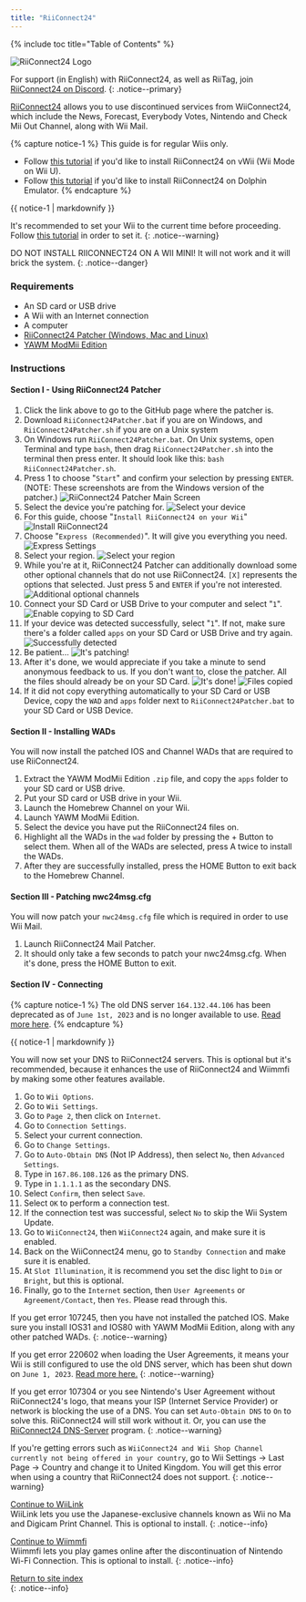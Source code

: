 ```yaml
---
title: "RiiConnect24"
---
```


{% include toc title="Table of Contents" %}

![RiiConnect24 Logo](/images/riiconnect24/WiiRC24Logo.jpg)

For support (in English) with RiiConnect24, as well as RiiTag, join [RiiConnect24 on Discord](https://discord.gg/rc24).
{: .notice--primary}

[RiiConnect24](https://rc24.xyz/) allows you to use discontinued services from WiiConnect24, which include the News, Forecast, Everybody Votes, Nintendo and Check Mii Out Channel, along with Wii Mail.

{% capture notice-1 %}
This guide is for regular Wiis only.

+ Follow [this tutorial](riiconnect24-vwii) if you'd like to install RiiConnect24 on vWii (Wii Mode on Wii U).
+ Follow [this tutorial](riiconnect24-dolphin) if you'd like to install RiiConnect24 on Dolphin Emulator.
  {% endcapture %}

<div class="notice--warning">{{ notice-1 | markdownify }}</div>

It's recommended to set your Wii to the current time before proceeding. Follow [this tutorial](rtc) in order to set it.
{: .notice--warning}

DO NOT INSTALL RIICONNECT24 ON A WII MINI! It will not work and it will brick the system.
{: .notice--danger}

### Requirements

* An SD card or USB drive
* A Wii with an Internet connection
* A computer
* [RiiConnect24 Patcher (Windows, Mac and Linux)](https://github.com/riiconnect24/RiiConnect24-Patcher/releases)
* [YAWM ModMii Edition](https://oscwii.org/library/app/yawmme)

### Instructions

#### Section I - Using RiiConnect24 Patcher

1. Click the link above to go to the GitHub page where the patcher is.
1. Download `RiiConnect24Patcher.bat` if you are on Windows, and `RiiConnect24Patcher.sh` if you are on a Unix system
1. On Windows run `RiiConnect24Patcher.bat`. On Unix systems, open Terminal and type `bash`, then drag `RiiConnect24Patcher.sh` into the terminal then press enter. It should look like this: `bash RiiConnect24Patcher.sh`.
1. Press 1 to choose "`Start`" and confirm your selection by pressing `ENTER`. (NOTE: These screenshots are from the Windows version of the patcher.)
    ![RiiConnect24 Patcher Main Screen](/images/riiconnect24/patcher/1.JPG)
1. Select the device you're patching for.
    ![Select your device](/images/riiconnect24/patcher/2.JPG)
1. For this guide, choose "`Install RiiConnect24 on your Wii`"
    ![Install RiiConnect24](/images/riiconnect24/patcher/3.JPG)
1. Choose "`Express (Recommended)`". It will give you everything you need.
    ![Express Settings](/images/riiconnect24/patcher/4.JPG)
1. Select your region.
    ![Select your region](/images/riiconnect24/patcher/5.JPG)
1. While you're at it, RiiConnect24 Patcher can additionally download some other optional channels that do not use RiiConnect24. `[X]` represents the options that selected. Just press 5 and `ENTER` if you're not interested.
    ![Additional optional channels](/images/riiconnect24/patcher/6.JPG)
1. Connect your SD Card or USB Drive to your computer and select "`1`".
    ![Enable copying to SD Card](/images/riiconnect24/patcher/7.JPG)
1. If your device was detected successfully, select "`1`". If not, make sure there's a folder called `apps` on your SD Card or USB Drive and try again.
    ![Successfully detected](/images/riiconnect24/patcher/8.JPG)
1. Be patient...
    ![It's patching!](/images/riiconnect24/patcher/9.JPG)
1. After it's done, we would appreciate if you take a minute to send anonymous feedback to us. If you don't want to, close the patcher. All the files should already be on your SD Card.
    ![It's done!](/images/riiconnect24/patcher/10.JPG)
    ![Files copied](/images/riiconnect24/patcher/11.PNG)
1. If it did not copy everything automatically to your SD Card or USB Device, copy the `WAD` and `apps` folder next to `RiiConnect24Patcher.bat` to your SD Card or USB Device.

#### Section II - Installing WADs

You will now install the patched IOS and Channel WADs that are required to use RiiConnect24.

1. Extract the YAWM ModMii Edition `.zip` file, and copy the `apps` folder to your SD card or USB drive.
1. Put your SD card or USB drive in your Wii.
1. Launch the Homebrew Channel on your Wii.
1. Launch YAWM ModMii Edition.
1. Select the device you have put the RiiConnect24 files on.
1. Highlight all the WADs in the `wad` folder by pressing the + Button to select them. When all of the WADs are selected, press A twice to install the WADs.
1. After they are successfully installed, press the HOME Button to exit back to the Homebrew Channel.

#### Section III - Patching nwc24msg.cfg

You will now patch your `nwc24msg.cfg` file which is required in order to use Wii Mail.

1. Launch RiiConnect24 Mail Patcher.
1. It should only take a few seconds to patch your nwc24msg.cfg. When it's done, press the HOME Button to exit.

#### Section IV - Connecting

{% capture notice-1 %}
The old DNS server `164.132.44.106` has been deprecated as of `June 1st, 2023` and is no longer available to use.
[Read more here](riiconnect24-dns-update).
{% endcapture %}

<div class="notice--warning">{{ notice-1 | markdownify }}</div>

You will now set your DNS to RiiConnect24 servers. This is optional but it's recommended, because it enhances the use of RiiConnect24 and Wiimmfi by making some other features available.

1. Go to `Wii Options`.
1. Go to `Wii Settings`.
1. Go to `Page 2`, then click on `Internet`.
1. Go to `Connection Settings`.
1. Select your current connection.
1. Go to `Change Settings`.
1. Go to `Auto-Obtain DNS` (Not IP Address), then select `No`, then `Advanced Settings`.
1. Type in `167.86.108.126` as the primary DNS.
1. Type in `1.1.1.1` as the secondary DNS.
1. Select `Confirm`, then select `Save`.
1. Select `OK` to perform a connection test.
1. If the connection test was successful, select `No` to skip the Wii System Update.
1. Go to `WiiConnect24`, then `WiiConnect24` again, and make sure it is enabled.
1. Back on the WiiConnect24 menu, go to `Standby Connection` and make sure it is enabled.
1. At `Slot Illumination`, it is recommend you set the disc light to `Dim` or `Bright`, but this is optional.
1. Finally, go to the `Internet` section, then `User Agreements` or `Agreement/Contact`, then `Yes`. Please read through this.

If you get error 107245, then you have not installed the patched IOS. Make sure you install IOS31 and IOS80 with YAWM ModMii Edition, along with any other patched WADs.
{: .notice--warning}

If you get error 220602 when loading the User Agreements, it means your Wii is still configured to use the old DNS server, which has been shut down on `June 1, 2023`. [Read more here.](riiconnect24-dns-update)
{: .notice--warning}

If you get error 107304 or you see Nintendo's User Agreement without RiiConnect24's logo, that means your ISP (Internet Service Provider) or network is blocking the use of a DNS. You can set `Auto-Obtain DNS` to `On` to solve this. RiiConnect24 will still work without it. Or, you can use the [RiiConnect24 DNS-Server](https://github.com/RiiConnect24/DNS-Server/releases/latest) program.
{: .notice--warning}

If you're getting errors such as `WiiConnect24 and Wii Shop Channel currently not being offered in your country`, go to Wii Settings -> Last Page -> Country and change it to United Kingdom. You will get this error when using a country that RiiConnect24 does not support.
{: .notice--warning}

[Continue to WiiLink](wiilink)<br>
WiiLink lets you use the Japanese-exclusive channels known as Wii no Ma and Digicam Print Channel. This is optional to install.
{: .notice--info}

[Continue to Wiimmfi](wiimmfi)<br>
Wiimmfi lets you play games online after the discontinuation of Nintendo Wi-Fi Connection. This is optional to install.
{: .notice--info}

[Return to site index](site-navigation)<br>
{: .notice--info}
